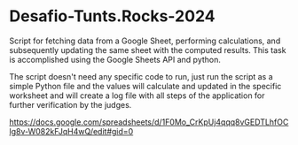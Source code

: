# Desafio-Tunts.Rocks-2024
  Script for fetching data from a Google Sheet, performing calculations, and subsequently 
updating the same sheet with the computed results. This task is accomplished using the
Google Sheets API and python.

  The script doesn't need any specific code to run, just run the script as a simple
Python file and the values will calculate and updated in the specific worksheet 
and will create a log file with all steps of the application for further verification 
by the judges.

https://docs.google.com/spreadsheets/d/1F0Mo_CrKpUj4qqq8vGEDTLhfOClg8v-W082kFJqH4wQ/edit#gid=0
